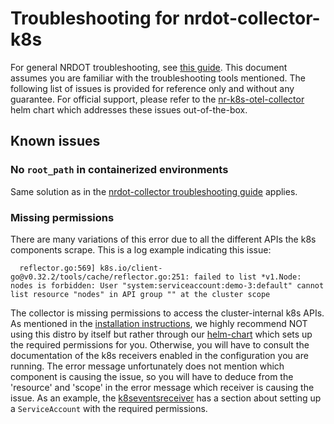 # Troubleshooting for nrdot-collector-k8s

For general NRDOT troubleshooting, see [this guide](../TROUBLESHOOTING.md). This document assumes you are familiar with
the troubleshooting tools mentioned. The following list of issues is provided for reference only and without any guarantee. For official support, please refer to the [nr-k8s-otel-collector](https://github.com/newrelic/helm-charts/tree/master/charts/nr-k8s-otel-collector) helm chart which addresses these issues out-of-the-box.

## Known issues

### No `root_path` in containerized environments
Same solution as in the [nrdot-collector troubleshooting guide](../nrdot-collector/TROUBLESHOOTING.md#no-root_path-in-containerized-environments) applies.

### Missing permissions
There are many variations of this error due to all the different APIs the k8s components scrape. This is a log example indicating this issue:
```
  reflector.go:569] k8s.io/client-go@v0.32.2/tools/cache/reflector.go:251: failed to list *v1.Node: nodes is forbidden: User "system:serviceaccount:demo-3:default" cannot list resource "nodes" in API group "" at the cluster scope
```
The collector is missing permissions to access the cluster-internal k8s APIs. 
As mentioned in the [installation instructions](./README.md), we highly recommend NOT using this distro by itself but rather through our [helm-chart](https://github.com/newrelic/helm-charts/tree/master/charts/nr-k8s-otel-collector) which sets up the required permissions for you. Otherwise, you will have to consult the documentation of the k8s receivers enabled in the configuration you are running. The error message unfortunately does not mention which component is causing the issue, so you will have to deduce from the 'resource' and 'scope' in the error message which receiver is causing the issue. As an example, the [k8seventsreceiver](https://github.com/open-telemetry/opentelemetry-collector-contrib/blob/main/receiver/k8seventsreceiver/README.md#service-account) has a section about setting up a `ServiceAccount` with the required permissions.
